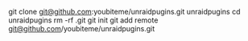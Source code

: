 git clone git@github.com:youbiteme/unraidpugins.git unraidpugins
cd unraidpugins
rm -rf .git
git init
git add remote git@github.com/youbiteme/unraidpugins.git

